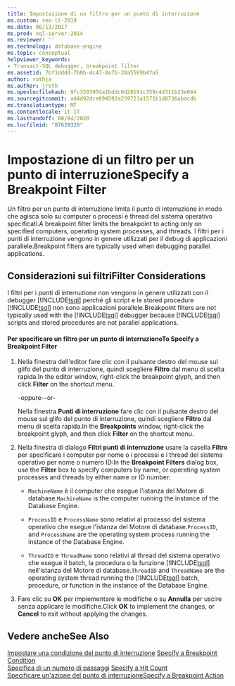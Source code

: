 ```yaml
---
title: Impostazione di un filtro per un punto di interruzione
ms.custom: seo-lt-2019
ms.date: 06/13/2017
ms.prod: sql-server-2014
ms.reviewer: ''
ms.technology: database-engine
ms.topic: conceptual
helpviewer_keywords:
- Transact-SQL debugger, breakpoint filter
ms.assetid: 7bf1dddd-7b0b-4c47-8a7b-28a5569b4fa5
author: rothja
ms.author: jroth
ms.openlocfilehash: 9fc320397da1bddc0d28191c359c4d311b23e044
ms.sourcegitcommit: ad4d92dce894592a259721a1571b1d8736abacdb
ms.translationtype: MT
ms.contentlocale: it-IT
ms.lasthandoff: 08/04/2020
ms.locfileid: "87629326"
---
```

# <a name="specify-a-breakpoint-filter"></a><span data-ttu-id="7d835-102">Impostazione di un filtro per un punto di interruzione</span><span class="sxs-lookup"><span data-stu-id="7d835-102">Specify a Breakpoint Filter</span></span>
  <span data-ttu-id="7d835-103">Un filtro per un punto di interruzione limita il punto di interruzione in modo che agisca solo su computer o processi e thread del sistema operativo specificati.</span><span class="sxs-lookup"><span data-stu-id="7d835-103">A breakpoint filter limits the breakpoint to acting only on specified computers, operating system processes, and threads.</span></span> <span data-ttu-id="7d835-104">I filtri per i punti di interruzione vengono in genere utilizzati per il debug di applicazioni parallele.</span><span class="sxs-lookup"><span data-stu-id="7d835-104">Breakpoint filters are typically used when debugging parallel applications.</span></span>  
  
##  <a name="filter-considerations"></a><a name="BKMK_ActionConsiderations"></a> <span data-ttu-id="7d835-105">Considerazioni sui filtri</span><span class="sxs-lookup"><span data-stu-id="7d835-105">Filter Considerations</span></span>  
 <span data-ttu-id="7d835-106">I filtri per i punti di interruzione non vengono in genere utilizzati con il debugger [!INCLUDE[tsql](../../includes/tsql-md.md)] perché gli script e le stored procedure [!INCLUDE[tsql](../../includes/tsql-md.md)] non sono applicazioni parallele.</span><span class="sxs-lookup"><span data-stu-id="7d835-106">Breakpoint filters are not typically used with the [!INCLUDE[tsql](../../includes/tsql-md.md)] debugger because [!INCLUDE[tsql](../../includes/tsql-md.md)] scripts and stored procedures are not parallel applications.</span></span>  
  
#### <a name="to-specify-a-breakpoint-filter"></a><span data-ttu-id="7d835-107">Per specificare un filtro per un punto di interruzione</span><span class="sxs-lookup"><span data-stu-id="7d835-107">To Specify a Breakpoint Filter</span></span>  
  
1.  <span data-ttu-id="7d835-108">Nella finestra dell'editor fare clic con il pulsante destro del mouse sul glifo del punto di interruzione, quindi scegliere **Filtro** dal menu di scelta rapida.</span><span class="sxs-lookup"><span data-stu-id="7d835-108">In the editor window, right-click the breakpoint glyph, and then click **Filter** on the shortcut menu.</span></span>  
  
     <span data-ttu-id="7d835-109">-oppure-</span><span class="sxs-lookup"><span data-stu-id="7d835-109">-or-</span></span>  
  
     <span data-ttu-id="7d835-110">Nella finestra **Punti di interruzione** fare clic con il pulsante destro del mouse sul glifo del punto di interruzione, quindi scegliere **Filtro** dal menu di scelta rapida.</span><span class="sxs-lookup"><span data-stu-id="7d835-110">In the **Breakpoints** window, right-click the breakpoint glyph, and then click **Filter** on the shortcut menu.</span></span>  
  
2.  <span data-ttu-id="7d835-111">Nella finestra di dialogo **Filtri punti di interruzione** usare la casella **Filtro** per specificare i computer per nome o i processi e i thread del sistema operativo per nome o numero ID:</span><span class="sxs-lookup"><span data-stu-id="7d835-111">In the **Breakpoint Filters** dialog box, use the **Filter** box to specify computers by name, or operating system processes and threads by either name or ID number:</span></span>  
  
    -   <span data-ttu-id="7d835-112">`MachineName` è il computer che esegue l'istanza del Motore di database.</span><span class="sxs-lookup"><span data-stu-id="7d835-112">`MachineName` is the computer running the instance of the Database Engine.</span></span>  
  
    -   <span data-ttu-id="7d835-113">`ProcessID` e `ProcessName` sono relativi al processo del sistema operativo che esegue l'istanza del Motore di database.</span><span class="sxs-lookup"><span data-stu-id="7d835-113">`ProcessID`, and `ProcessName` are the operating system process running the instance of the Database Engine.</span></span>  
  
    -   <span data-ttu-id="7d835-114">`ThreadID` e `ThreadName` sono relativi al thread del sistema operativo che esegue il batch, la procedura o la funzione [!INCLUDE[tsql](../../includes/tsql-md.md)] nell'istanza del Motore di database.</span><span class="sxs-lookup"><span data-stu-id="7d835-114">`ThreadID` and `ThreadName` are the operating system thread running the [!INCLUDE[tsql](../../includes/tsql-md.md)] batch, procedure, or function in the instance of the Database Engine.</span></span>  
  
3.  <span data-ttu-id="7d835-115">Fare clic su **OK** per implementare le modifiche o su **Annulla** per uscire senza applicare le modifiche.</span><span class="sxs-lookup"><span data-stu-id="7d835-115">Click **OK** to implement the changes, or **Cancel** to exit without applying the changes.</span></span>  
  
## <a name="see-also"></a><span data-ttu-id="7d835-116">Vedere anche</span><span class="sxs-lookup"><span data-stu-id="7d835-116">See Also</span></span>  
 <span data-ttu-id="7d835-117">[Impostare una condizione del punto di interruzione](specify-a-breakpoint-condition.md) </span><span class="sxs-lookup"><span data-stu-id="7d835-117">[Specify a Breakpoint Condition](specify-a-breakpoint-condition.md) </span></span>  
 <span data-ttu-id="7d835-118">[Specifica di un numero di passaggi](specify-a-hit-count.md) </span><span class="sxs-lookup"><span data-stu-id="7d835-118">[Specify a Hit Count](specify-a-hit-count.md) </span></span>  
 [<span data-ttu-id="7d835-119">Specificare un'azione del punto di interruzione</span><span class="sxs-lookup"><span data-stu-id="7d835-119">Specify a Breakpoint Action</span></span>](specify-a-breakpoint-action.md)  
